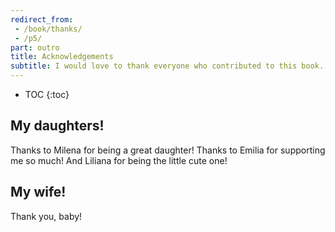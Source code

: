 ```yaml
---
redirect_from:
 - /book/thanks/
 - /p5/
part: outro
title: Acknowledgements
subtitle: I would love to thank everyone who contributed to this book.
---
```


* TOC
{:toc}

## My daughters!

Thanks to Milena for being a great daughter! Thanks to Emilia for supporting me so much! And Liliana for being the little cute one!

## My wife!

Thank you, baby!
